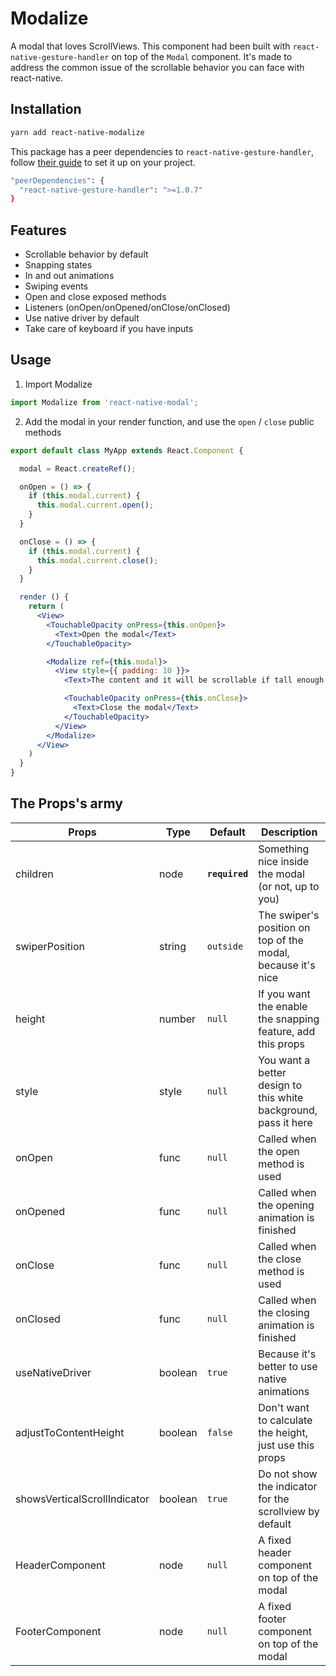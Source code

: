 # Modalize

A modal that loves ScrollViews. This component had been built with `react-native-gesture-handler` on top of the `Modal` component. It's made to address the common issue of the scrollable behavior you can face with react-native.

## Installation

```bash
yarn add react-native-modalize
```

This package has a peer dependencies to `react-native-gesture-handler`, follow [their guide](https://kmagiera.github.io/react-native-gesture-handler/docs/getting-started.html) to set it up on your project.

```bash
"peerDependencies": {
  "react-native-gesture-handler": ">=1.0.7"
}
```

## Features

- Scrollable behavior by default
- Snapping states
- In and out animations
- Swiping events
- Open and close exposed methods
- Listeners (onOpen/onOpened/onClose/onClosed)
- Use native driver by default
- Take care of keyboard if you have inputs

## Usage

1. Import Modalize

```jsx
import Modalize from 'react-native-modal';
```

2. Add the modal in your render function, and use the `open` / `close` public methods

```jsx
export default class MyApp extends React.Component {

  modal = React.createRef();

  onOpen = () => {
    if (this.modal.current) {
      this.modal.current.open();
    }
  }

  onClose = () => {
    if (this.modal.current) {
      this.modal.current.close();
    }
  }

  render () {
    return (
      <View>
        <TouchableOpacity onPress={this.onOpen}>
          <Text>Open the modal</Text>
        </TouchableOpacity>

        <Modalize ref={this.modal}>
          <View style={{ padding: 10 }}>
            <Text>The content and it will be scrollable if tall enough!</Text>

            <TouchableOpacity onPress={this.onClose}>
              <Text>Close the modal</Text>
            </TouchableOpacity>
          </View>
        </Modalize>
      </View>
    )
  }
}
```

## The Props's army

| Props                         | Type        | Default         | Description                                                      |
| ----------------------------- | ----------- | --------------- | ---------------------------------------------------------------- |
| children                      | node        | **`required`**  | Something nice inside the modal (or not, up to you)              |
| swiperPosition                | string      | `outside`       | The swiper's position on top of the modal, because it's nice     |
| height                        | number      | `null`          | If you want the enable the snapping feature, add this props      |
| style                         | style       | `null`          | You want a better design to this white background, pass it here  |
| onOpen                        | func        | `null`          | Called when the open method is used                              |
| onOpened                      | func        | `null`          | Called when the opening animation is finished                    |
| onClose                       | func        | `null`          | Called when the close method is used                             |
| onClosed                      | func        | `null`          | Called when the closing animation is finished                    |
| useNativeDriver               | boolean     | `true`          | Because it's better to use native animations                     |
| adjustToContentHeight         | boolean     | `false`         | Don't want to calculate the height, just use this props          |
| showsVerticalScrollIndicator  | boolean     | `true`          | Do not show the indicator for the scrollview by default          |
| HeaderComponent               | node        | `null`          | A fixed header component on top of the modal                     |
| FooterComponent               | node        | `null`          | A fixed footer component on top of the modal                     |

